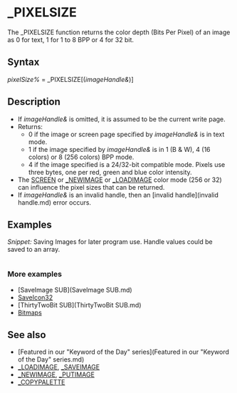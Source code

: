 # _PIXELSIZE

The _PIXELSIZE function returns the color depth (Bits Per Pixel) of an image as 0 for text, 1 for 1 to 8 BPP or 4 for 32 bit.

  

## Syntax

*pixelSize%* = _PIXELSIZE[(*imageHandle&*)]
  

## Description

* If *imageHandle&* is omitted, it is assumed to be the current write page.
* Returns:
	+ 0 if the image or screen page specified by *imageHandle&* is in text mode.
	+ 1 if the image specified by *imageHandle&* is in 1 (B & W), 4 (16 colors) or 8 (256 colors) BPP mode.
	+ 4 if the image specified is a 24/32-bit compatible mode. Pixels use three bytes, one per red, green and blue color intensity.
* The [SCREEN](SCREEN.md) or [_NEWIMAGE](_NEWIMAGE.md) or [_LOADIMAGE](_LOADIMAGE.md) color mode (256 or 32) can influence the pixel sizes that can be returned.
* If *imageHandle&* is an invalid handle, then an [invalid handle](invalid handle.md) error occurs.

  

## Examples

*Snippet:* Saving Images for later program use. Handle values could be saved to an array.

```   handle1& = _Getimage(sx1, sy1, sx2, sy2, sourcehandle&) ' function call  [FUNCTION](FUNCTION.md) GetImage& (sx1, sy1, sx2, sy2, sourcehandle&) bytespp = _PIXELSIZE(sourcehandle&) [IF](IF.md) bytespp = 4 [THEN](THEN.md) Pal = 32 [ELSE](ELSE.md) [IF](IF.md) bytespp = 1 [THEN](THEN.md) Pal = 256 [ELSE](ELSE.md) [EXIT FUNCTION](EXIT FUNCTION.md) h& = [_NEWIMAGE](_NEWIMAGE.md)([ABS](ABS.md)(sx2 - sx1) + 1, [ABS](ABS.md)(sy2 - sy1) + 1, Pal) [_PUTIMAGE](_PUTIMAGE.md) (0, 0), sourcehandle&, h&, (sx1, sy1)-(sx2, sy2) 'image is not displayed GetImage& = h& [END FUNCTION](END FUNCTION.md)  
```

### More examples

* [SaveImage SUB](SaveImage SUB.md)
* [SaveIcon32](SaveIcon32.md)
* [ThirtyTwoBit SUB](ThirtyTwoBit SUB.md)
* [Bitmaps](Bitmaps.md)

  

## See also

* [Featured in our "Keyword of the Day" series](Featured in our "Keyword of the Day" series.md)
* [_LOADIMAGE](_LOADIMAGE.md), [_SAVEIMAGE](_SAVEIMAGE.md)
* [_NEWIMAGE](_NEWIMAGE.md), [_PUTIMAGE](_PUTIMAGE.md)
* [_COPYPALETTE](_COPYPALETTE.md)

  
